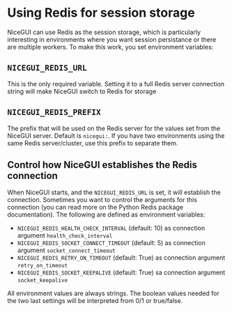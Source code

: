 # Using Redis for session storage

NiceGUI can use Redis as the session storage, which is particularly interesting in environments where you want session persistance or there are multiple workers. To make this work, you set environment variables:

## `NICEGUI_REDIS_URL`

This is the only required variable. Setting it to a full Redis server connection string will make NiceGUI switch to Redis for storage

## `NICEGUI_REDIS_PREFIX`

The prefix that will be used on the Redis server for the values set from the NiceGUI server. Default is `nicegui:`. If you have two environments using the same Redis server/cluster, use this prefix to separate them.

## Control how NiceGUI establishes the Redis connection

When NiceGUI starts, and the `NICEGUI_REDIS_URL` is set, it will establish the connection. Sometimes you want to control the arguments for this connection (you can read more on the Python Redis package documentation). The following are defined as environment variables:

- `NICEGUI_REDIS_HEALTH_CHECK_INTERVAL` (default: 10) as connection argument `health_check_interval`
- `NICEGUI_REDIS_SOCKET_CONNECT_TIMEOUT` (default: 5) as connection argument `socket_connect_timeout`
- `NICEGUI_REDIS_RETRY_ON_TIMEOUT` (default: True) as connection argument `retry_on_timeout`
- `NICEGUI_REDIS_SOCKET_KEEPALIVE` (default: True) sa connection argument `socket_keepalive`

All environment values are always strings. The boolean values needed for the two last settings will be interpreted from 0/1 or true/false.
